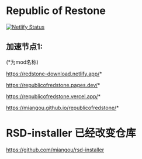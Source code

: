 # Republic of Restone
[![Netlify Status](https://api.netlify.com/api/v1/badges/f8de803f-e1d0-4d31-99f5-deb43c320a5c/deploy-status)](https://app.netlify.com/sites/redstone-download/deploys)
## 加速节点1:

(*为mod名称)

https://redstone-download.netlify.app/* 

https://republicofredstone.pages.dev/*

https://republicofredstone.vercel.app/*

https://miangou.github.io/republicofredstone/*

# RSD-installer 已经改变仓库

https://github.com/miangou/rsd-installer